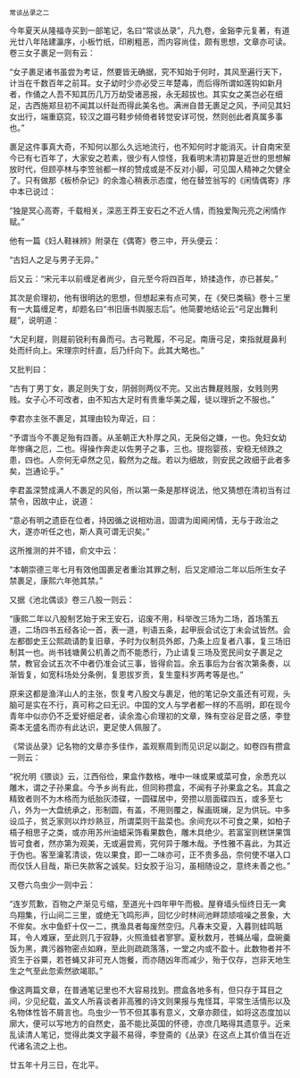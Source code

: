     常谈丛录之二 

   今年夏天从隆福寺买到一部笔记，名曰“常谈丛录”，凡九卷，金谿李元复著，有道光廿八年陆建瀛序，小板竹纸，印刷粗恶，而内容尚佳，颇有思想，文章亦可读。卷三女子裹足一则有云：

   “女子裹足诸书虽尝为考证，然要皆无确据，究不知始于何时，其风至遍行天下，计当在千数百年之前耳。女子幼时少亦必受三年楚毒，而后得所谓如莲钩如新月者，作俑之人吾不知其历几万万劫受诸恶报，永无超拔也。其实女之美岂必在细足，古西施郑旦初不闻其以纤趾而得此美名也。满洲自昔无裹足之风，予间见其妇女出行，端重窈窕，较汉之蹑弓鞋步倾倚者转觉安详可悦，然则创此者真属多事也。”

   裹足这件事真大奇，不知何以那么久远地流行，也不知何时才能消灭。计自南宋至今已有七百年了，大家安之若素，很少有人惊怪，我看明末清初算是近世的思想解放时代，但顾亭林与李笠翁都一样的赞成或是不反对小脚，可见国人精神之欠健全了。只有做那《板桥杂记》的余澹心稍表示态度，他在替笠翁写的《闲情偶寄》序中本已说过：

   “独是冥心高寄，千载相关，深恶王莽王安石之不近人情，而独爱陶元亮之闲情作赋。”

   他有一篇《妇人鞋袜辨》附录在《偶寄》卷三中，开头便云：

   “古妇人之足与男子无异。”

   后又云：“宋元丰以前缠足者尚少，自元至今将四百年，矫揉造作，亦已甚矣。”

   其次是俞理初，他有很明达的思想，但想起来有点可笑，在《癸巳类稿》卷十三里有一大篇缠足考，却题名曰“书旧唐书舆服志后”。他简要地结论云“弓足出舞利屣”，说明道：

   “大足利屣，则屣前锐利有鼻而弓。古弓靴履，不弓足。南唐弓足，束指就屣鼻利处而纤向上。宋理宗时纤直，后乃纤向下。此其大略也。”

   又批判曰：

   “古有丁男丁女，裹足则失丁女，阴弱则两仪不完。又出古舞屣贱服，女贱则男贱。女子心不可改者，由不知古大足时有贵重华美之履，徒以理折之不服也。”

   李君亦主张不裹足，其理由较为卑近，曰：

   “予谓当今不裹足殆有四善。从圣朝正大朴厚之风，无戾俗之嫌，一也。免妇女幼年惨痛之厄，二也。得操作奔走以佐男子之事，三也。提抱婴孩，安稳无倾跌之患，四也。人奈何无卓然之见，毅然为之哉。若以为细故，则安民之政细于此者多矣，岂通论乎。”

   李君盖深赞成满人不裹足的风俗，所以第一条是那样说法，他又猜想在清初当有过禁令，因故中止，说道：

   “意必有明之遗臣在位者，持因循之说相劝沮，固谓为闺阃闲情，无与于政治之大，遂亦听任之也，斯人真可谓无识矣。”

   这所推测的并不错，俞文中云：

   “本朝崇德三年七月有效他国裹足者重治其罪之制，后又定顺治二年以后所生女子禁裹足，康熙六年弛其禁。”

   又据《池北偶谈》卷三八股一则云：

   “康熙二年以八股制艺始于宋王安石，诏废不用，科举改三场为二场，首场策五道，二场四书五经各论一首，表一道，判语五条，起甲辰会试讫丁未会试皆然。会左都御史王公熙疏请酌复旧章，予时为仪制员外郎，乃条上应复者八事，复三场旧制其一也。尚书钱塘黄公机善之而不能悉行，乃止请复三场及宽民间女子裹足之禁，教官会试五次不中者仍准会试三事，皆得俞旨。余五事后为台省次第条奏，以渐皆复，如宽科场处分条例，复恩拔岁贡，复生童科岁两考等是也。”

   原来这都是渔洋山人的主张，恢复考八股文与裹足，他的笔记杂文虽还有可观，头脑可是实在不行，真可称之曰无识。中国的文人与学者都一样的不高明，即在现今青年中似亦仍不乏爱好细足者，读余澹心俞理初的文章，殊有空谷足音之感，李登斋本无盛名而亦有此达识，更足使人佩服了。

   《常谈丛录》记名物的文章亦多佳作，盖观察周到而见识足以副之。如卷四有攒盒一则云：

   “祝允明《猥谈》云，江西俗俭，果盒作数格，唯中一味或果或菜可食，余悉充以雕木，谓之子孙果盒。今予乡尚有此，但同称攒盒，不闻有子孙果盒之名。其盒之精致者则不为木格而为纸胎灰漆碟，一圆碟居中，旁攒以扇面碟四五，或多至七八，外为一大盘统承之，形制圆，有盖，不用则覆之，髹画斑斓，足为供玩。中多设瓜子，贫乏家则以炸炒熟豆，所谓菜则干盐菜也。余间充以不可食之果，如柏子梧子相思子之类，或亦用苏州油蜡采饰看果数色，雕木具绝少。若富室则糕饼果饵皆可食者，然亦第为观美，无或遍尝焉，究何异于雕木哉。予性雅不喜此，为其近于伪也。客至瀹茗清谈，佐以果食，即一二味亦可，正不贵多品，奈何使不堪入口而仅饫人目哉，斯已失款客之诚矣。妇女胶于沿习，虽相随设之，意终未善之也。”

   又卷六鸟虫少一则中云：

   “连岁荒歉，百物之产渐见亏缩，至道光十四年甲午而极。屋脊墙头恒终日无一禽鸟翔集，行山间二三里，或绝无飞鸣形声，回忆少时林间池畔颉颃喧噪之景象，大不侔矣。水中鱼虾十仅一二，携渔具者每废然空归。凡春末交夏，入暮则蛙鸣聒耳，令人难寐，至此则几于寂静，火照渔蛙者寥寥。夏秋数月，苍蝇丛嘬，盘碗羹饭为黑，粪污器物密点如麻，至此则疏疏落落，一堂之内或不盈十。此数物者并不资生于谷粟，若苍蝇又非可充人饱餐，而亦随凶年而减少，殆于仅存，岂非天地生生之气至此忽索然欲竭耶。”

   像这两篇文章，在普通笔记里也不大容易找到。攒盒各地多有，但只存于耳目之间，少见纪载，盖文人所喜谈者非高雅的诗文则果报与鬼怪耳，平常生活情形以及名物体性皆不屑言也。鸟虫少一节不但其事有意义，文章亦颇佳，如将这态度加以廓大，便可以写地方的自然史，虽不能比英国的怀德，亦庶几略得其遗意乎。近来乱读清人笔记，觉得此类文字最不易得，李登斋的《丛录》在这点上其价值当在近代诸名流之上也。

   廿五年十月三日，在北平。


